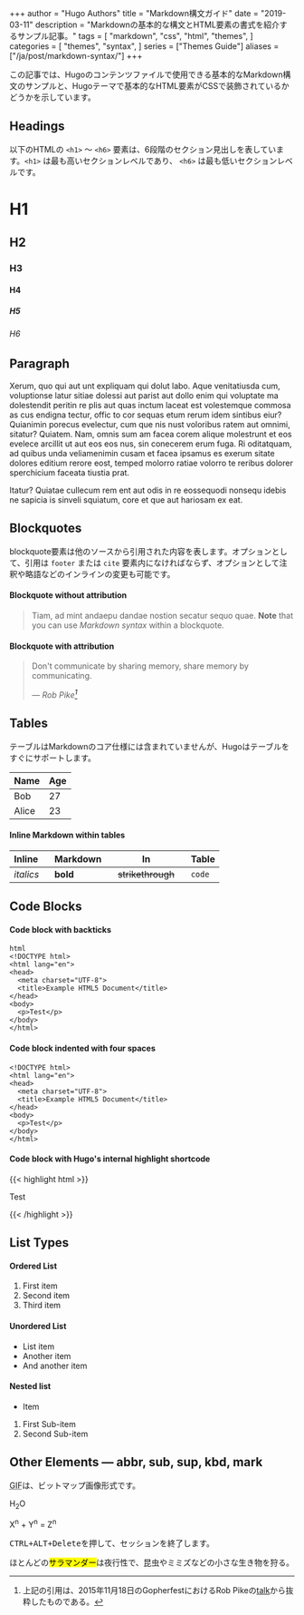 +++
author = "Hugo Authors"
title = "Markdown構文ガイド"
date = "2019-03-11"
description = "Markdownの基本的な構文とHTML要素の書式を紹介するサンプル記事。"
tags = [
    "markdown",
    "css",
    "html",
    "themes",
]
categories = [
    "themes",
    "syntax",
]
series = ["Themes Guide"]
aliases = ["/ja/post/markdown-syntax/"]
+++

この記事では、Hugoのコンテンツファイルで使用できる基本的なMarkdown構文のサンプルと、Hugoテーマで基本的なHTML要素がCSSで装飾されているかどうかを示しています。
<!--more-->

## Headings

以下のHTMLの `<h1>` ～ `<h6>` 要素は、6段階のセクション見出しを表しています。`<h1>` は最も高いセクションレベルであり、 `<h6>` は最も低いセクションレベルです。

# H1
## H2
### H3
#### H4
##### H5
###### H6

## Paragraph

Xerum, quo qui aut unt expliquam qui dolut labo. Aque venitatiusda cum, voluptionse latur sitiae dolessi aut parist aut dollo enim qui voluptate ma dolestendit peritin re plis aut quas inctum laceat est volestemque commosa as cus endigna tectur, offic to cor sequas etum rerum idem sintibus eiur? Quianimin porecus evelectur, cum que nis nust voloribus ratem aut omnimi, sitatur? Quiatem. Nam, omnis sum am facea corem alique molestrunt et eos evelece arcillit ut aut eos eos nus, sin conecerem erum fuga. Ri oditatquam, ad quibus unda veliamenimin cusam et facea ipsamus es exerum sitate dolores editium rerore eost, temped molorro ratiae volorro te reribus dolorer sperchicium faceata tiustia prat.

Itatur? Quiatae cullecum rem ent aut odis in re eossequodi nonsequ idebis ne sapicia is sinveli squiatum, core et que aut hariosam ex eat.

## Blockquotes

blockquote要素は他のソースから引用された内容を表します。オプションとして、引用は `footer` または `cite` 要素内になければならず、オプションとして注釈や略語などのインラインの変更も可能です。

#### Blockquote without attribution

> Tiam, ad mint andaepu dandae nostion secatur sequo quae.
> **Note** that you can use *Markdown syntax* within a blockquote.

#### Blockquote with attribution

> Don't communicate by sharing memory, share memory by communicating.</p>
> — <cite>Rob Pike[^1]</cite>


[^1]: 上記の引用は、2015年11月18日のGopherfestにおけるRob Pikeの[talk](https://www.youtube.com/watch?v=PAAkCSZUG1c)から抜粋したものである。

## Tables

テーブルはMarkdownのコア仕様には含まれていませんが、Hugoはテーブルをすぐにサポートします。

   Name | Age
--------|------
    Bob | 27
  Alice | 23

#### Inline Markdown within tables

| Inline&nbsp;&nbsp;&nbsp;     | Markdown&nbsp;&nbsp;&nbsp;  | In&nbsp;&nbsp;&nbsp;                | Table      |
| ---------- | --------- | ----------------- | ---------- |
| *italics*  | **bold**  | ~~strikethrough~~&nbsp;&nbsp;&nbsp; | `code`     |

## Code Blocks

#### Code block with backticks

```
html
<!DOCTYPE html>
<html lang="en">
<head>
  <meta charset="UTF-8">
  <title>Example HTML5 Document</title>
</head>
<body>
  <p>Test</p>
</body>
</html>
```
#### Code block indented with four spaces

    <!DOCTYPE html>
    <html lang="en">
    <head>
      <meta charset="UTF-8">
      <title>Example HTML5 Document</title>
    </head>
    <body>
      <p>Test</p>
    </body>
    </html>

#### Code block with Hugo's internal highlight shortcode
{{< highlight html >}}
<!DOCTYPE html>
<html lang="en">
<head>
  <meta charset="UTF-8">
  <title>Example HTML5 Document</title>
</head>
<body>
  <p>Test</p>
</body>
</html>
{{< /highlight >}}

## List Types

#### Ordered List

1. First item
2. Second item
3. Third item

#### Unordered List

* List item
* Another item
* And another item

#### Nested list

* Item
1. First Sub-item
2. Second Sub-item

## Other Elements — abbr, sub, sup, kbd, mark

<abbr title="Graphics Interchange Format">GIF</abbr>は、ビットマップ画像形式です。

H<sub>2</sub>O

X<sup>n</sup> + Y<sup>n</sup> = Z<sup>n</sup>

<kbd><kbd>CTRL</kbd>+<kbd>ALT</kbd>+<kbd>Delete</kbd></kbd>を押して、セッションを終了します。


ほとんどの<mark>サラマンダー</mark>は夜行性で、昆虫やミミズなどの小さな生き物を狩る。

